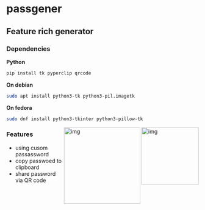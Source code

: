 # passgener

## Feature rich generator

### Dependencies
**Python**
```sh
pip install tk pyperclip qrcode
```

**On debian**
```sh
sudo apt install python3-tk python3-pil.imagetk
```

**On fedora**
```sh
sudo dnf install python3-tkinter python3-pillow-tk 
```

<img src="https://i.imgur.com/KUsAunA.png" alt="img" align="right" width="150px">
<img src="https://i.imgur.com/7akq4wS.png" alt="img" align="right" width="200px">


### Features

- using cusom passassword
- copy passwoed to clipboard
- share password via QR code

